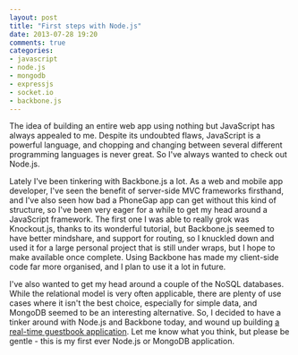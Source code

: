 ```yaml
---
layout: post
title: "First steps with Node.js"
date: 2013-07-28 19:20
comments: true
categories: 
- javascript
- node.js
- mongodb
- expressjs
- socket.io
- backbone.js
---
```


The idea of building an entire web app using nothing but JavaScript has always appealed to me. Despite its undoubted flaws, JavaScript is a powerful language, and chopping and changing between several different programming languages is never great. So I've always wanted to check out Node.js.

Lately I've been tinkering with Backbone.js a lot. As a web and mobile app developer, I've seen the benefit of server-side MVC frameworks firsthand, and I've also seen how bad a PhoneGap app can get without this kind of structure, so I've been very eager for a while to get my head around a JavaScript framework. The first one I was able to really grok was Knockout.js, thanks to its wonderful tutorial, but Backbone.js seemed to have better mindshare, and support for routing, so I knuckled down and used it for a large personal project that is still under wraps, but I hope to make available once complete. Using Backbone has made my client-side code far more organised, and I plan to use it a lot in future.

I've also wanted to get my head around a couple of the NoSQL databases. While the relational model is very often applicable, there are plenty of use cases where it isn't the best choice, especially for simple data, and MongoDB seemed to be an interesting alternative. So, I decided to have a tinker around with Node.js and Backbone today, and wound up building [a real-time guestbook application](https://github.com/matthewbdaly/rabbitrabbitrabbit). Let me know what you think, but please be gentle - this is my first ever Node.js or MongoDB application.
